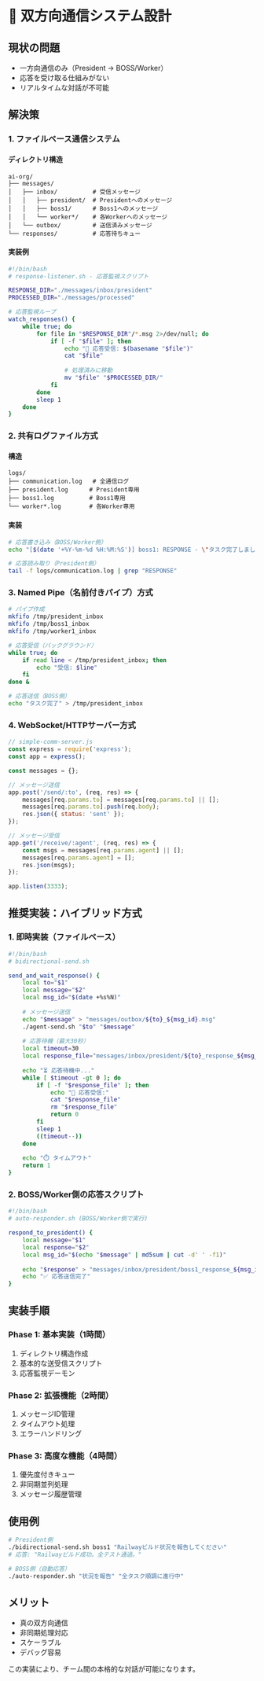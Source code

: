 # 🔄 双方向通信システム設計

## 現状の問題
- 一方向通信のみ（President → BOSS/Worker）
- 応答を受け取る仕組みがない
- リアルタイムな対話が不可能

## 解決策

### 1. ファイルベース通信システム

#### ディレクトリ構造
```
ai-org/
├── messages/
│   ├── inbox/          # 受信メッセージ
│   │   ├── president/  # Presidentへのメッセージ
│   │   ├── boss1/      # Boss1へのメッセージ
│   │   └── worker*/    # 各Workerへのメッセージ
│   └── outbox/         # 送信済みメッセージ
└── responses/          # 応答待ちキュー
```

#### 実装例
```bash
#!/bin/bash
# response-listener.sh - 応答監視スクリプト

RESPONSE_DIR="./messages/inbox/president"
PROCESSED_DIR="./messages/processed"

# 応答監視ループ
watch_responses() {
    while true; do
        for file in "$RESPONSE_DIR"/*.msg 2>/dev/null; do
            if [ -f "$file" ]; then
                echo "📨 応答受信: $(basename "$file")"
                cat "$file"
                
                # 処理済みに移動
                mv "$file" "$PROCESSED_DIR/"
            fi
        done
        sleep 1
    done
}
```

### 2. 共有ログファイル方式

#### 構造
```
logs/
├── communication.log   # 全通信ログ
├── president.log      # President専用
├── boss1.log          # Boss1専用
└── worker*.log        # 各Worker専用
```

#### 実装
```bash
# 応答書き込み（BOSS/Worker側）
echo "[$(date '+%Y-%m-%d %H:%M:%S')] boss1: RESPONSE - \"タスク完了しました\"" >> logs/communication.log

# 応答読み取り（President側）
tail -f logs/communication.log | grep "RESPONSE"
```

### 3. Named Pipe（名前付きパイプ）方式

```bash
# パイプ作成
mkfifo /tmp/president_inbox
mkfifo /tmp/boss1_inbox
mkfifo /tmp/worker1_inbox

# 応答受信（バックグラウンド）
while true; do
    if read line < /tmp/president_inbox; then
        echo "受信: $line"
    fi
done &

# 応答送信（BOSS側）
echo "タスク完了" > /tmp/president_inbox
```

### 4. WebSocket/HTTPサーバー方式

```javascript
// simple-comm-server.js
const express = require('express');
const app = express();

const messages = {};

// メッセージ送信
app.post('/send/:to', (req, res) => {
    messages[req.params.to] = messages[req.params.to] || [];
    messages[req.params.to].push(req.body);
    res.json({ status: 'sent' });
});

// メッセージ受信
app.get('/receive/:agent', (req, res) => {
    const msgs = messages[req.params.agent] || [];
    messages[req.params.agent] = [];
    res.json(msgs);
});

app.listen(3333);
```

## 推奨実装：ハイブリッド方式

### 1. 即時実装（ファイルベース）
```bash
#!/bin/bash
# bidirectional-send.sh

send_and_wait_response() {
    local to="$1"
    local message="$2"
    local msg_id="$(date +%s%N)"
    
    # メッセージ送信
    echo "$message" > "messages/outbox/${to}_${msg_id}.msg"
    ./agent-send.sh "$to" "$message"
    
    # 応答待機（最大30秒）
    local timeout=30
    local response_file="messages/inbox/president/${to}_response_${msg_id}.msg"
    
    echo "⏳ 応答待機中..."
    while [ $timeout -gt 0 ]; do
        if [ -f "$response_file" ]; then
            echo "📨 応答受信:"
            cat "$response_file"
            rm "$response_file"
            return 0
        fi
        sleep 1
        ((timeout--))
    done
    
    echo "⏱️ タイムアウト"
    return 1
}
```

### 2. BOSS/Worker側の応答スクリプト
```bash
#!/bin/bash
# auto-responder.sh (BOSS/Worker側で実行)

respond_to_president() {
    local message="$1"
    local response="$2"
    local msg_id="$(echo "$message" | md5sum | cut -d' ' -f1)"
    
    echo "$response" > "messages/inbox/president/boss1_response_${msg_id}.msg"
    echo "✅ 応答送信完了"
}
```

## 実装手順

### Phase 1: 基本実装（1時間）
1. ディレクトリ構造作成
2. 基本的な送受信スクリプト
3. 応答監視デーモン

### Phase 2: 拡張機能（2時間）
1. メッセージID管理
2. タイムアウト処理
3. エラーハンドリング

### Phase 3: 高度な機能（4時間）
1. 優先度付きキュー
2. 非同期並列処理
3. メッセージ履歴管理

## 使用例

```bash
# President側
./bidirectional-send.sh boss1 "Railwayビルド状況を報告してください"
# 応答: "Railwayビルド成功。全テスト通過。"

# BOSS側（自動応答）
./auto-responder.sh "状況を報告" "全タスク順調に進行中"
```

## メリット
- 真の双方向通信
- 非同期処理対応
- スケーラブル
- デバッグ容易

この実装により、チーム間の本格的な対話が可能になります。